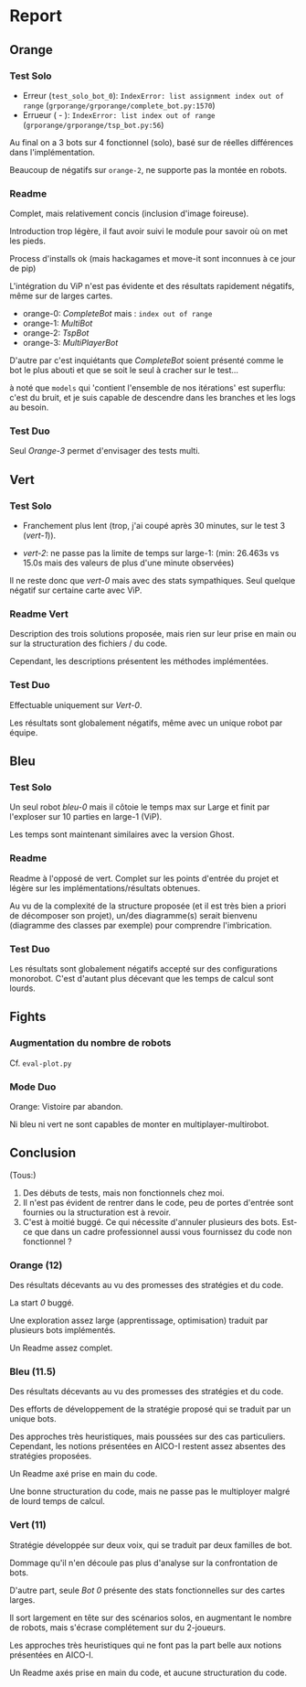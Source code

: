 # Report

## Orange 

### Test Solo

- Erreur (`test_solo_bot_0`): `IndexError: list assignment index out of range` (`grporange/grporange/complete_bot.py:1570`)
- Errueur ( - ): `IndexError: list index out of range` (`grporange/grporange/tsp_bot.py:56`)

Au final on a 3 bots sur 4 fonctionnel (solo), basé sur de réelles différences dans l'implémentation.

Beaucoup de négatifs sur `orange-2`, ne supporte pas la montée en robots.


### Readme

Complet, mais relativement concis (inclusion d'image foireuse).

Introduction trop légère, il faut avoir suivi le module pour savoir où on met les pieds.

Process d'installs ok (mais hackagames et move-it sont inconnues à ce jour de pip)

L'intégration du ViP n'est pas évidente et des résultats rapidement négatifs, même sur de larges cartes.

- orange-0: _CompleteBot_ mais :  `index out of range`
- orange-1: _MultiBot_
- orange-2: _TspBot_
- orange-3: _MultiPlayerBot_

D'autre par c'est inquiétants que _CompleteBot_ soient présenté comme le bot le plus abouti et que se soit le seul à cracher sur le test...

à noté que  `models` qui 'contient l'ensemble de nos itérations' est superflu: c'est du bruit, et je suis capable de descendre dans les branches et les logs au besoin.


### Test Duo

Seul _Orange-3_ permet d'envisager des tests multi.


## Vert

### Test Solo

- Franchement plus lent (trop, j'ai coupé après 30 minutes, sur le test 3 (_vert-1_)).

- _vert-2_: ne passe pas la limite de temps sur large-1: (min: 26.463s vs 15.0s mais des valeurs de plus d'une minute observées)

Il ne reste donc que _vert-0_ mais avec des stats sympathiques. Seul quelque négatif sur certaine carte avec ViP.

### Readme Vert

Description des trois solutions proposée, mais rien sur leur prise en main ou sur la structuration des fichiers / du code.

Cependant, les descriptions présentent les méthodes implémentées.


### Test Duo

Effectuable uniquement sur _Vert-0_.

Les résultats sont globalement négatifs, même avec un unique robot par équipe.


## Bleu 

### Test Solo

Un seul robot _bleu-0_ mais il côtoie le temps max sur Large et finit par l'exploser sur 10 parties en large-1 (ViP).

Les temps sont maintenant similaires avec la version Ghost.

### Readme

Readme à l'opposé de vert. Complet sur les points d'entrée du projet et légère sur les implémentations/résultats obtenues.

Au vu de la complexité de la structure proposée (et il est très bien a priori de décomposer son projet), un/des diagramme(s) serait bienvenu (diagramme des classes par exemple) pour comprendre l'imbrication. 


### Test Duo

Les résultats sont globalement négatifs accepté sur des configurations monorobot. 
C'est d'autant plus décevant que les temps de calcul sont lourds.


## Fights

### Augmentation du nombre de robots

Cf. `eval-plot.py`

### Mode Duo

Orange: Vistoire par abandon.

Ni bleu ni vert ne sont capables de monter en multiplayer-multirobot.

## Conclusion

(Tous:)

1. Des débuts de tests, mais non fonctionnels chez moi.
2. Il n'est pas évident de rentrer dans le code, peu de portes d'entrée sont fournies ou la structuration est à revoir.
3. C'est à moitié buggé. Ce qui nécessite d'annuler plusieurs des bots. Est-ce que dans un cadre professionnel aussi vous fournissez du code non fonctionnel ?


### Orange (12)

Des résultats décevants au vu des promesses des stratégies et du code. 

La start _0_ buggé.

Une exploration assez large (apprentissage, optimisation) traduit par plusieurs bots implémentés.

Un Readme assez complet.



### Bleu  (11.5)

Des résultats décevants au vu des promesses des stratégies et du code. 

Des efforts de développement de la stratégie proposé qui se traduit par un unique bots.

Des approches très heuristiques, mais poussées sur des cas particuliers. Cependant, les notions présentées en AICO-I restent assez absentes des stratégies proposées.

Un Readme axé prise en main du code.

Une bonne structuration du code, mais ne passe pas le multiployer malgré de lourd temps de calcul.


### Vert (11)

Stratégie développée sur deux voix, qui se traduit par deux familles de bot.

Dommage qu'il n'en découle pas plus d'analyse sur la confrontation de bots.

D'autre part, seule _Bot 0_ présente des stats fonctionnelles sur des cartes larges.

Il sort largement en tête sur des scénarios solos, en augmentant le nombre de robots, mais s'écrase complétement sur du 2-joueurs.

Les approches très heuristiques qui ne font pas la part belle aux notions présentées en AICO-I.

Un Readme axés prise en main du code, et aucune structuration du code.
